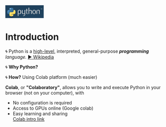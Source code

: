 <img src="https://github.com/MK316/workshop22/raw//main/img/pythonlogo.png" width="120" height="40"> 

# Introduction   

🌀  Python is a [high-level]("https://en.wikipedia.org/wiki/High-level_programming_language"), interpreted, general-purpose _**programming** language._ [▶️ Wikipedia]("https://en.wikipedia.org/wiki/Python_(programming_language)")  

🌀  **Why Python?**  

🌀  **How?** Using Colab platform (much easier)

**Colab**, or **"Colaboratory"**, allows you to write and execute Python in your browser (not on your computer), with

* No configuration is required
* Access to GPUs online (Google colab)
* Easy learning and sharing  
[Colab intro link]("https://colab.research.google.com/?utm_source=scs-index#scrollTo=5fCEDCU_qrC0")  

